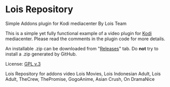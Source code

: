 # Lois Repository


Simple Addons plugin for Kodi mediacenter By Lois Team

This is a simple yet fully functional example of a video plugin for [Kodi](http://kodi.tv) mediacenter.
Please read the comments in the plugin code for more details.

An installable .zip can be downloaded from "[Releases](https://loisrepository.github.io/iptv/)" tab.
Do **not** try to install a .zip generated by GitHub.


License: [GPL v.3](http://www.gnu.org/copyleft/gpl.html)



Lois Repository for addons video Lois Movies, Lois Indonesian Adult, Lois Adult, TheCrew, ThePromise, GogoAnime, Asian Crush, On DramaNice
